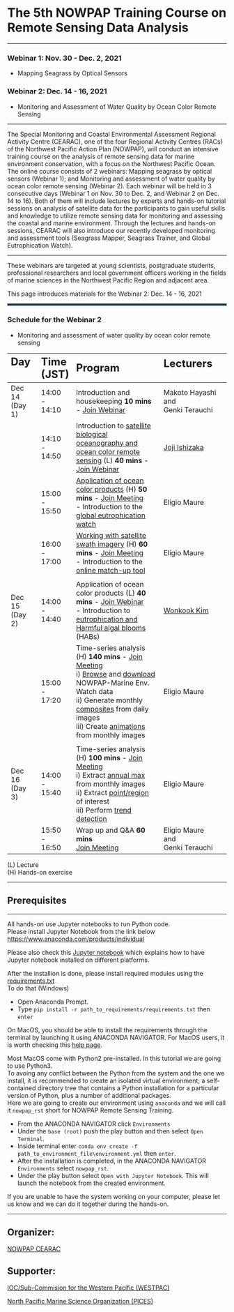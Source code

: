 # The 5th NOWPAP Training Course on Remote Sensing Data Analysis
*** 

### Webinar 1: Nov. 30 - Dec. 2, 2021 
- Mapping Seagrass by Optical Sensors  

### Webinar 2: Dec. 14 - 16, 2021 
- Monitoring and Assessment of Water Quality by Ocean Color Remote Sensing

---
The Special Monitoring and Coastal Environmental Assessment Regional Activity Centre (CEARAC), one of the four Regional Activity Centres (RACs) of the Northwest Pacific Action Plan (NOWPAP), will conduct an intensive training course on the analysis of remote sensing data for marine environment conservation, with a focus on the Northwest Pacific Ocean. 
The online course consists of 2 webinars: Mapping seagrass by optical sensors (Webinar 1); and Monitoring and assessment of water quality by ocean color remote sensing (Webinar 2). 
Each webinar will be held in 3 consecutive days (Webinar 1 on Nov. 30 to Dec. 2, and Webinar 2 on Dec. 14 to 16). 
Both of them will include lectures by experts and hands-on tutorial sessions on analysis of satellite data for the participants to gain useful skills and knowledge to utilize remote sensing data for monitoring and assessing the coastal and marine environment. 
Through the lectures and hands-on sessions, CEARAC will also introduce our recently developed monitoring and assessment tools (Seagrass Mapper, Seagrass Trainer, and Global Eutrophication Watch).

---
These webinars are targeted at young scientists, postgraduate students, professional researchers and local government officers working in the fields of marine sciences in the Northwest Pacific Region and adjacent area. 

This page introduces materials for the Webinar 2: Dec. 14 - 16, 2021  

<hr style="border:2px solid rgb(30,70,125)"> </hr>

### Schedule for the Webinar 2 

- Monitoring and assessment of water quality by ocean color remote sensing 

|<span style="font-weight:bold; font-size: 1.5em">Day &emsp;&emsp;</span>|<span style="font-weight:bold; font-size: 1.5em">Time<br />(JST)</span>|<span style="font-weight:bold; font-size: 1.5em">Program</span>|<span style="font-weight:bold; font-size: 1.5em">Lecturers</span>&emsp; &emsp; &emsp; &emsp; &emsp;|
|:--------|:------------------------|:----------------------------------------------------------------------------|:---------------------------------------|
| Dec 14<br />(Day 1) | 14:00<br />-<br />14:10 | Introduction and housekeeping <span style="font-weight:bold">10 mins</span> - [Join Webinar](https://zoom.us/j/94514088857?pwd=MnVJdkh6WUk4R0tXNDZERDV5S3AyUT09) | Makoto Hayashi<br/>and<br/>Genki Terauchi|
|         | 14:10<br />-<br />14:50 | Introduction to [satellite biological oceanography and ocean color remote sensing](https://github.com/npec/5th-NOWPAP-Training-Course-on-Remote-Sensing-Data-Analysis/tree/main/Lecture1-Introduction-to-satellite-biological-oceanography-and-ocean-color-remote-sensing.pdf) (L) <span style="font-weight:bold">40 mins</span> - [Join Webinar](https://zoom.us/j/94514088857?pwd=MnVJdkh6WUk4R0tXNDZERDV5S3AyUT09) | [Joji Ishizaka](http://co2.hyarc.nagoya-u.ac.jp/labhp/member/ishizaka/index.htm) |
|         | 15:00<br />-<br />15:50 | [Application of ocean color products](https://github.com/npec/5th-NOWPAP-Training-Course-on-Remote-Sensing-Data-Analysis/blob/main/01.Application-of-ocean-colour-products/Day1.1.Introduction-to-the-global-eutrophication-watch.pdf) (H) <span style="font-weight:bold">50 mins</span> - [Join Meeting](https://zoom.us/j/2597266300?pwd=eDR5dEZrNURteGsvUnhIUk5leW1OZz09)<br />- Introduction to the [global eutrophication watch](https://eutrophicationwatch.users.earthengine.app/view/global-eutrophication-watch) | Eligio Maure|
|         | 16:00<br />-<br />17:00 | [Working with satellite swath imagery](https://github.com/npec/5th-NOWPAP-Training-Course-on-Remote-Sensing-Data-Analysis/blob/main/02.Working-with-swath-imagery/Day1.2.Working-with-satellite-swath-imagery.pdf) (H) <span style="font-weight:bold">60 mins </span> - [Join Meeting](https://zoom.us/j/2597266300?pwd=eDR5dEZrNURteGsvUnhIUk5leW1OZz09) <br/>- Introduction to the [online match-up tool](https://ocean.nowpap3.go.jp/smat/) | Eligio Maure|
| | | | |
|Dec 15<br />(Day 2) | 14:00<br />-<br />14:40 | Application of ocean color products (L) <span style="font-weight:bold">40 mins</span> - [Join Webinar](https://zoom.us/j/98928827329?pwd=Qi90ZnlqWHVyclpwNTFpK3ZqYk51dz09)<br/> - Introduction to [eutrophication and Harmful algal blooms](https://github.com/npec/5th-NOWPAP-Training-Course-on-Remote-Sensing-Data-Analysis/tree/main/Lecture2-Introduction-to-eutrophication-and-Harmful-algal-blooms.pdf) (HABs)| [Wonkook Kim](https://sites.google.com/view/qureos/home/member)|
|         | 15:00<br />-<br />17:20 | Time-series analysis (H) <span style="font-weight:bold">140 mins </span> - [Join Meeting](https://zoom.us/j/2597266300?pwd=eDR5dEZrNURteGsvUnhIUk5leW1OZz09)<br/> i) [Browse](https://ocean.nowpap3.go.jp/image_search/) and [download](https://github.com/npec/5th-NOWPAP-Training-Course-on-Remote-Sensing-Data-Analysis/tree/main/03.Time-series-analysis/2.1.time-series-analysis_data-download.ipynb) NOWPAP-Marine Env. Watch data<br/>ii) Generate monthly [composites](https://github.com/npec/5th-NOWPAP-Training-Course-on-Remote-Sensing-Data-Analysis/tree/main/03.Time-series-analysis/2.2.time-series-analysis_monthly-composites-from-daily-images.ipynb) from daily images<br/>iii) Create [animations](https://github.com/npec/5th-NOWPAP-Training-Course-on-Remote-Sensing-Data-Analysis/tree/main/03.Time-series-analysis/2.3.time-series-analysis_animations-from-monthly-images.ipynb) from monthly images | Eligio Maure|
| | | | |
|Dec 16<br />(Day 3) | 14:00<br />-<br />15:40 | Time-series analysis (H) <span style="font-weight:bold">100 mins</span> - [Join Meeting](https://zoom.us/j/2597266300?pwd=eDR5dEZrNURteGsvUnhIUk5leW1OZz09)<br/>i) Extract [annual max](https://github.com/npec/5th-NOWPAP-Training-Course-on-Remote-Sensing-Data-Analysis/tree/main/03.Time-series-analysis/3.1.time-series-analysis_annual-max.ipynb) from monthly images<br/>ii) Extract [point/region](https://github.com/npec/5th-NOWPAP-Training-Course-on-Remote-Sensing-Data-Analysis/tree/main/03.Time-series-analysis/3.2.time-series-analysis_point-region-extraction.ipynb) of interest<br/>iii) Perform [trend detection](https://github.com/npec/5th-NOWPAP-Training-Course-on-Remote-Sensing-Data-Analysis/tree/main/03.Time-series-analysis/3.3.time-series-analysis_trend-detection.ipynb) | Eligio Maure|
|         | 15:50<br />-<br />16:50 | Wrap up and Q&A <span style="font-weight:bold">60 mins </span> <br/>[Join Meeting](https://zoom.us/j/2597266300?pwd=eDR5dEZrNURteGsvUnhIUk5leW1OZz09)| Eligio Maure<br/> and<br/> Genki Terauchi|

(L) Lecture  
(H) Hands-on exercise

---
## Prerequisites
---
All hands-on use Jupyter notebooks to run Python code.   
Please install Jupyter Notebook from the link below
https://www.anaconda.com/products/individual

Please also check this [Jupyter notebook](https://github.com/npec/5th-NOWPAP-Training-Course-on-Remote-Sensing-Data-Analysis/blob/main/anaconda-install-setup.ipynb) which explains how to have Jupyter notebook installed on different platforms.

After the installion is done, please install required modules using the [requirements.txt](https://github.com/npec/5th-NOWPAP-Training-Course-on-Remote-Sensing-Data-Analysis/blob/main/requirements.txt)   
To do that (Windows)
- Open Anaconda Prompt.
- Type `pip install -r path_to_requirements/requirements.txt` then `enter`

On MacOS, you should be able to install the requirements through the terminal by launching it using ANACONDA NAVIGATOR. 
For MacOS users, it is worth checking this [help page](https://docs.anaconda.com/anaconda/install/mac-os/).

Most MacOS come with Python2 pre-installed. In this tutorial we are going to use Python3.  
To avoing any conflict between the Python from the system and the one we install, it is recommended to create an isolated virtual environment; a self-contained directory tree that contains a Python installation for a particular version of Python, plus a number of additional packages.  
Here we are going to create our environment using `anaconda` and we will call it `nowpap_rst` short for NOWPAP Remote Sensing Training.  
- From the ANACONDA NAVIGATOR click `Environments` 
- Under the `base (root)` push the play button and then select `Open Terminal`.  
- Inside terminal enter `conda env create -f path_to_environment_file\environment.yml` then `enter`.
- After the installation is completed, in the ANACONDA NAVIGATOR `Environments` select `nowpap_rst`.
- Under the play button select `Open with Jupyter Notebook`.
This will launch the notebook from the created environment.

If you are unable to have the system working on your computer, please let us know and we can do it together during the hands-on.

---
## Organizer:

[NOWPAP CEARAC](http://cearac.nowpap.org/)

## Supporter:

[IOC/Sub-Commision for the Western Pacific (WESTPAC)](https://www.ioc-westpac.org/)

[North Pacific Marine Science Organization (PICES)](https://meetings.pices.int/)
